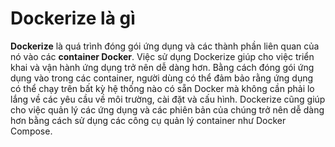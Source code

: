 # Dockerize là gì

**Dockerize** là quá trình đóng gói ứng dụng và các thành phần liên quan của nó vào các **container Docker**. Việc sử dụng Dockerize giúp cho việc triển khai và vận hành ứng dụng trở nên dễ dàng hơn. Bằng cách đóng gói ứng dụng vào trong các container, người dùng có thể đảm bảo rằng ứng dụng có thể chạy trên bất kỳ hệ thống nào có sẵn Docker mà không cần phải lo lắng về các yêu cầu về môi trường, cài đặt và cấu hình. Dockerize cũng giúp cho việc quản lý các ứng dụng và các phiên bản của chúng trở nên dễ dàng hơn bằng cách sử dụng các công cụ quản lý container như Docker Compose.
